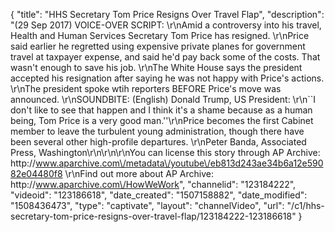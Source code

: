 {
    "title": "HHS Secretary Tom Price Resigns Over Travel Flap",
    "description": "(29 Sep 2017) VOICE-OVER SCRIPT: \r\nAmid a controversy into his travel, Health and Human Services Secretary Tom Price has resigned. \r\nPrice said earlier he regretted using expensive private planes for government travel at taxpayer expense, and said he'd pay back some of the costs.  That wasn't enough to save his job.  \r\nThe White House says the president accepted his resignation after saying he was not happy with Price's actions.   \r\nThe president spoke wtih reporters BEFORE Price's move was announced. \r\nSOUNDBITE: (English) Donald Trump, US President: \r\n``I don't like to see that happen and I think it's a shame because as a human being, Tom Price is a very good man.''\r\nPrice becomes the first Cabinet member to leave the turbulent young administration, though there have been several other high-profile departures. \r\nPeter Banda, Associated Press, Washington\r\n\r\n\r\nYou can license this story through AP Archive: http:\/\/www.aparchive.com\/metadata\/youtube\/eb813d243ae34b6a12e59082e04480f8 \r\nFind out more about AP Archive: http:\/\/www.aparchive.com\/HowWeWork",
    "channelid": "123184222",
    "videoid": "123186618",
    "date_created": "1507158882",
    "date_modified": "1508436473",
    "type": "captivate",
    "layout": "channelVideo",
    "url": "\/c1\/hhs-secretary-tom-price-resigns-over-travel-flap\/123184222-123186618"
}